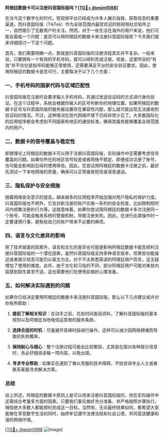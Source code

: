 **阿根廷数据卡可以注册抖音国际版吗？[[TG💪+ @esim1088](https://t.me/s/esim1088)]**

在当今这个数字化的时代，短视频平台已经成为许多人展示自我、获取信息的重要渠道。而抖音国际版（TikTok）作为全球范围内最受欢迎的短视频社交软件之一，自然吸引了无数用户的关注。然而，对于一些生活在海外的用户来说，他们可能会面临一个问题：是否可以用阿根廷的数据卡来注册抖音国际版呢？今天我们就来详细探讨一下这个问题。

首先，我们需要明确一点，那就是抖音国际版的注册流程其实并不复杂。一般来说，只要拥有一个有效的手机号码，就可以顺利完成注册。但是，这里所说的“有效”并不仅仅是指号码能够正常使用，还需要满足平台的安全验证要求。因此，使用阿根廷的数据卡是否可行，主要取决于以下几个方面：

### **一、手机号码的国家代码与区域匹配性**

抖音国际版在注册时会要求输入手机号码，并通过发送验证码的方式进行身份验证。在这个过程中，系统会根据你输入的区号判断你的地理位置。如果阿根廷的数据卡区号与抖音国际版的服务器设置存在兼容性问题，那么就可能出现无法接收到验证码的情况。不过，这种情况在现代网络环境下已经非常少见了。大多数国际化的应用程序都会考虑到不同国家和地区的通信标准，确保其服务能够覆盖全球范围内的用户。

### **二、数据卡的信号覆盖与稳定性**

即使理论上阿根廷的数据卡可以用于注册抖音国际版，实际操作中还需要考虑信号覆盖的问题。如果你所在的地区信号较差或者网络不稳定，即便成功注册了账号，也可能会影响到后续的使用体验。因此，在尝试用阿根廷的数据卡注册之前，最好先测试一下本地网络的质量，确保可以正常接收短信或语音通话。

### **三、隐私保护与安全措施**

随着网络安全意识的提高，越来越多的应用程序开始加强对用户隐私的保护力度。抖音国际版也不例外，它会对新注册的账户实施一系列的安全检查，比如限制短时间内频繁注册的行为等。这就意味着，如果你尝试用阿根廷的数据卡多次注册同一个账号，可能会触发系统的警报机制，导致注册失败。因此，在进行此类操作时一定要谨慎行事，避免给自己的账户带来不必要的麻烦。

### **四、语言与文化差异的影响**

除了技术层面的因素外，语言和文化的差异也可能是影响阿根廷数据卡能否顺利注册抖音国际版的一个潜在因素。虽然抖音国际版支持多种语言版本，但某些功能描述或者提示信息可能仍以英文为主。对于不太熟悉英语的阿根廷用户而言，这无疑增加了使用的难度。此外，由于文化和习俗的不同，部分阿根廷用户可能对某些内容感到陌生甚至不适，这也需要他们在使用前做好心理准备。

### **五、如何解决实际遇到的问题**

如果你已经决定要用阿根廷的数据卡来注册抖音国际版，那么以下几点建议或许对你有所帮助：

1. **提前了解相关知识**：在动手之前，花些时间查阅资料，了解抖音国际版的基本规则以及阿根廷当地电信运营商的服务条款。
   
2. **选择合适的时机**：尽量避开高峰时段进行操作，这样可以减少因网络拥堵而导致的失败概率。

3. **保持耐心与细心**：整个注册过程可能会比较繁琐，尤其是在面对各种提示信息时，务必仔细阅读每一项内容，以免出错。

4. **寻求专业帮助**：如果实在遇到了难以克服的技术障碍，不妨咨询专业人士或者联系客服寻求解决方案。

### **总结**

综上所述，阿根廷的数据卡原则上是可以用来注册抖音国际版的，但在实际操作中还需综合考量多方面的因素。只要我们事先做好充分准备，并严格按照步骤执行，相信绝大多数人都能顺利完成这一目标。当然啦，无论最终结果如何，都希望大家能够在享受数字生活的同时，始终牢记遵守法律法规和社会公德，共同营造健康和谐的网络环境。

[[TG💪+ @esim1088](https://t.me/s/esim1088) ![Image](https://i.postimg.cc/4NQfJmqS/Snipaste-2025-05-13-00-14-12.png)]